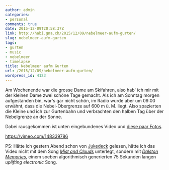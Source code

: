 ```yaml
---
author: admin
categories:
- personal
comments: true
date: 2015-12-09T20:58:37Z
link: http://habi.gna.ch/2015/12/09/nebelmeer-aufm-gurten/
slug: nebelmeer-aufm-gurten
tags:
- gurten
- music
- nebelmeer
- timelapse
title: Nebelmeer aufm Gurten
url: /2015/12/09/nebelmeer-aufm-gurten/
wordpress_id: 4123
---
```


Am Wochenende war die grosse Dame am Skifahren, also hab' ich mir mit der kleinen Dame zwei schöne Tage gemacht. Als ich am Sonntag morgen aufgestanden bin, war's gar nicht schön, im Radio wurde aber um 09:00 erwähnt, dass die Nebel-Obergrenze auf 600 m ü. M. liegt. Also spazierten die Kleine und ich zur Gurtenbahn und verbrachten den halben Tag über der Nebelgrenze an der Sonne.

Dabei rausgekommen ist unten eingebundenes Video und [diese paar Fotos](https://flic.kr/s/aHskpWP8Xq).

https://vimeo.com/148339786

PS: Hätte ich gestern Abend schon von [Jukedeck](https://news.ycombinator.com/item?id=10706203) gelesen, hätte ich das Video nicht mit dem Song _[Mist and Clouds](http://freemusicarchive.org/music/Kai_Engel/The_Scope/Kai_Engel_-_The_Scope_-_01_Mist_and_Clouds)_ unterlegt, sondern mit _[Dalston Memories](https://www.jukedeck.com/share/092edc2bc620091dbcee26e1f4fa3b6c1204ae795ab516feb8462d943f99f3d6)_, einem soeben algorithmisch generierten 75 Sekunden langen _uplifting electronic_ Song.
